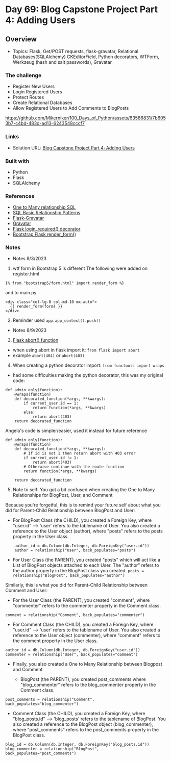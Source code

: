 # Day 69: Blog Capstone Project Part 4: Adding Users

## Overview

- Topics: Flask, Get/POST requests, flask-gravatar, Relational Databases(SQLAlchemy)
CKEditorField, Python decorators, WTForm, Werkzeug (hash and salt passwords), Gravatar


### The challenge

- Register New Users
- Login Registered Users
- Protect Routes
- Create Relational Databases
- Allow Registered Users to Add Comments to BlogPosts



https://github.com/Mikerniker/100_Days_of_Python/assets/63586831/7b6053b7-c4bd-483d-ad13-6243548cccf7



### Links

- Solution URL: [Blog Capstone Project Part 4: Adding Users](https://github.com/Mikerniker/100_Days_of_Python/tree/main/Day69)

### Built with

- Python
- Flask
- SQLAlchemy

### References

- [One to Many relationship SQL](https://docs.sqlalchemy.org/en/20/orm/basic_relationships.html#one-to-many)
- [SQL Basic Relationship Patterns](https://docs.sqlalchemy.org/en/20/orm/basic_relationships.html)
- [Flask-Gravatar](https://flask-gravatar.readthedocs.io/en/latest/)
- [Gravatar](https://en.gravatar.com/)
- [Flask login_required() decorator](https://flask.palletsprojects.com/en/2.3.x/patterns/viewdecorators/)
- [Bootstrap Flask render_form()](https://bootstrap-flask.readthedocs.io/en/stable/basic/#macros)

### Notes
- Notes 8/3/2023
1. wtf form in Bootstrap 5 is different
The following were added on register.html
```
{% from "bootstrap5/form.html" import render_form %}
```
and to main.py
```
<div class="col-lg-8 col-md-10 mx-auto">
  {{ render_form(form) }}
</div>
```
2. Reminder used  ```app.app_context().push()```

- Notes 8/9/2023
3. [Flask abort() function](https://flask.palletsprojects.com/en/2.3.x/api/#flask.abort) 
- when using abort in flask import it: ```from flask import abort```
- example ```abort(404)``` or ```abort(403)```

4. When creating a python decorator import: ```from functools import wraps```
- had some difficulties making the python decorator, this was my original code:
```
def admin_only(function):
    @wraps(function)
    def decorated_function(*args, **kwargs):
        if current_user.id == 1:
            return function(*args, **kwargs)
        else:
            return abort(403)
    return decorated_function
```
Angela's code is simpler/easier, used it instead for future reference
```
def admin_only(function):
    @wraps(function)
    def decorated_function(*args, **kwargs):
        # If id is not 1 then return abort with 403 error
        if current_user.id != 1:
            return abort(403)
        # Otherwise continue with the route function
        return function(*args, **kwargs)

    return decorated_function
```
5. Note to self: You got a bit confused when creating the One to Many Relationships for BlogPost,
User, and Comment

Because you're forgetful, this is to remind your future self about what you did for Parent-Child Relationship between BlogPost and User:

  - For BlogPost Class (the CHILD), you created a Foreign Key, where "user.id" --> 'user' refers to the tablename of User. You also created a reference to the User object (author), where "posts" refers to the posts property in the User class.
```
    author_id = db.Column(db.Integer, db.ForeignKey("user.id"))
    author = relationship("User", back_populates="posts")
```

  - For User Class (the PARENT), you created "posts" which will act like a List of BlogPost objects attached to each User. The "author" refers to the author property in the BlogPost class you created.
```posts = relationship("BlogPost", back_populates="author")```

Similarly, this is what you did for Parent-Child Relationship between Comment and User:     

  - For the User Class (the PARENT), you created "comment", where "commenter" refers to the commenter property in the Comment class.

```comment = relationship("Comment", back_populates="commenter")```

  - For Comment Class (the CHILD), you created a Foreign Key, where "user.id" --> 'user' refers to the tablename of User. You also created a reference to the User object (commenter), where "comment" refers to the comment property in the User class.

```
author_id = db.Column(db.Integer, db.ForeignKey("user.id"))
commenter = relationship("User", back_populates="comment")
```
- Finally, you also created a One to Many Relationship between Blogpost and Comment

  - BlogPost (the PARENT), you created post_comments where "blog_commenter" refers to the blog_commenter property in the Comment class.
```
post_comments = relationship("Comment", back_populates="blog_commenter")
```
  - Comment Class (the CHILD), you created a Foreign Key, where "blog_posts.id" --> 'blog_posts' refers to the tablename of BlogPost. You also created a reference to the BlogPost object (blog_commenter), where "post_comments" refers to the post_comments property in the BlogPost class.

```
blog_id = db.Column(db.Integer, db.ForeignKey("blog_posts.id"))
blog_commenter = relationship("BlogPost", back_populates="post_comments")
```
